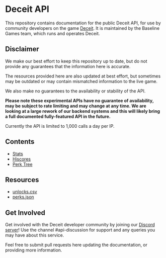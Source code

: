 # Deceit API
This repository contains documentation for the public Deceit API, for use by community developers on the game [Deceit](https://playdeceit.com/).
It is maintained by the Baseline Games team, which runs and operates Deceit.

## Disclaimer
We make our best effort to keep this repository up to date, but do not provide any guarantees that the information here is accurate.

The resources provided here are also updated at best effort, but sometimes may be outdated or may contain mismatched information to the live game.

We also make no guarantees to the availability or stability of the API.

**Please note these experimental APIs have no guarantee of availability, may be subject to rate limiting and may change at any time. We are looking at a large rework of our backend systems and this will likely bring a full documented fully-featured API in the future.**

Currently the API is limited to 1,000 calls a day per IP. 

## Contents
* [Stats](/api/Stats.md)
* [Hiscores](/api/Hiscores.md)
* [Perk Tree](/api/PerkTree.md)

## Resources
* [unlocks.csv](/resources/unlocks.csv)
* [perks.json](/resources/perks.json)
## Get Involved
Get involved with the Deceit developer community by joining our [Discord server](https://discord.gg/deceit)! 
Use the channel #api-discussion for support and any queries you may have about this service.

Feel free to submit pull requests here updating the documentation, or providing more information.